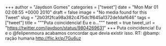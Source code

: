 
+++
author = "Jaydson Gomes"
categories = ["tweet"]
date = "Mon Mar 01 02:08:55 +0000 2010"
draft = false
image = "No media found for this Tweet"
slug = "2b03f2fca98a382c475dc1f645a1372de1daf646"
tags = ["tweet"]
title = """Puta coincidencia! Eu e o..."""
tweet = true
tweet_url = "https://twitter.com/jaydson/status/9804269631"
+++
Puta coincidencia! Eu e o @felipenmoura acabamos concordar que devia existir isso. RT: @bamp: ração humana http://flic.kr/p/7Gu6uz
